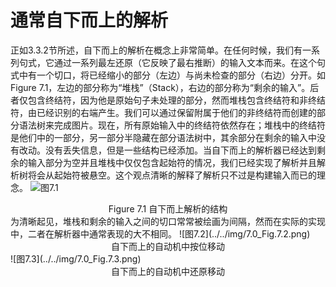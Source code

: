 # 通常自下而上的解析
正如3.3.2节所述，自下而上的解析在概念上非常简单。在任何时候，我们有一系列句式，它通过一系列最左还原（它反映了最右推断）的输入文本而来。在这个句式中有一个切口，将已经缩小的部分（左边）与尚未检查的部分（右边）分开。如Figure 7.1，左边的部分称为“堆栈”（Stack），右边的部分称为“剩余的输入”。后者仅包含终结符，因为他是原始句子未处理的部分，然而堆栈包含终结符和非终结符，由已经识别的右端产生。我们可以通过保留附属于他们的非终结符而创建的部分语法树来完成图片。现在，所有原始输入中的终结符依然存在；堆栈中的终结符是他们中的一部分，另一部分半隐藏在部分语法树中，其余部分在剩余的输入中没有改动。没有丢失信息，但是一些结构已经添加。当自下而上的解析器已经达到剩余的输入部分为空并且堆栈中仅仅包含起始符的情况，我们已经实现了解析并且解析树将会从起始符被悬空。这个观点清晰的解释了解析只不过是构建输入而已的理念。
![图7.1](../../img/7.0_Fig.7.1.png)
<center>Figure 7.1 自下而上解析的结构</center>
为清晰起见，堆栈和剩余的输入之间的切口常常被绘画为间隔，然而在实际的实现中，二者在解析器中通常表现的大不相同。
![图7.2](../../img/7.0_Fig.7.2.png)
<center>自下而上的自动机中按位移动</center>
![图7.3](../../img/7.0_Fig.7.3.png)
<center>自下而上的自动机中还原移动</center>